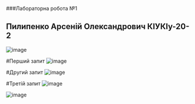  ###Лабораторна робота №1
 ## Пилипенко Арсеній Олександрович КІУКІу-20-2

![image](https://user-images.githubusercontent.com/43606985/167447749-e6d48a30-9ba6-44ba-995b-05bfcad1c297.png)



#Перший запит
![image](https://user-images.githubusercontent.com/43606985/166812633-8fc8ad36-56c3-4035-91ed-d1273cfc66ed.png)


#Другий запит
![image](https://user-images.githubusercontent.com/43606985/166812852-97eb22ce-6155-4dfc-b4d5-4f8566cdceae.png)

#Третій запит
![image](https://user-images.githubusercontent.com/43606985/166812936-c5da713f-4c4b-4774-a6bd-63e5cf47b003.png)


![image](https://user-images.githubusercontent.com/43606985/166813110-cfb2d364-2151-486d-9f92-d5cc40659066.png)


